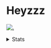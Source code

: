 # Heyzzz  

[![.](https://skillicons.dev/icons?i=js,java)](https://skillicons.dev)  

<details>
<summary>Stats</summary
<!--START_SECTION:waka-->

```text
JavaScript   24 hrs 40 mins  ███████████████████▒░░░░░   77.86 %
CSS          3 hrs 21 mins   ██▓░░░░░░░░░░░░░░░░░░░░░░   10.62 %
JSON         2 hrs 9 mins    █▓░░░░░░░░░░░░░░░░░░░░░░░   06.81 %
Git Config   42 mins         ▓░░░░░░░░░░░░░░░░░░░░░░░░   02.23 %
Bash         26 mins         ▒░░░░░░░░░░░░░░░░░░░░░░░░   01.39 %
```

<!--END_SECTION:waka-->
</details>
